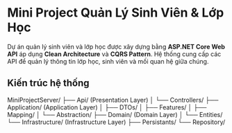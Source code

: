 # Mini Project Quản Lý Sinh Viên & Lớp Học

Dự án quản lý sinh viên và lớp học được xây dựng bằng **ASP.NET Core Web API** áp dụng **Clean Architecture** và **CQRS Pattern**. Hệ thống cung cấp các API để quản lý thông tin lớp học, sinh viên và mối quan hệ giữa chúng.

## Kiến trúc hệ thống
MiniProjectServer/
├── Api/ (Presentation Layer)
│ └── Controllers/
├── Application/ (Application Layer)
│ ├── DTOs/
│ ├── Features/
│ ├── Mapping/
│ └── Abstraction/
├── Domain/ (Domain Layer)
│ └── Entities/
└── Infrastructure/ (Infrastructure Layer)
├── Persistants/
└── Repository/
